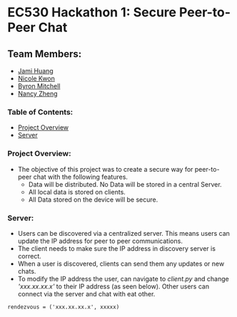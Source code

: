# EC530 Hackathon 1: Secure Peer-to-Peer Chat 

## Team Members:
* [Jami Huang](https://github.com/jamih)
* [Nicole Kwon](https://github.com/nicolekwon)
* [Byron Mitchell](https://github.com/Byron05)
* [Nancy Zheng](https://github.com/nancyzhe)

### Table of Contents:
* [Project Overview](#projectoverview)
* [Server](#server)

<a name="projectoverview"></a> 
### Project Overview: ###
* The objective of this project was to create a secure way for peer-to-peer chat with the following features.
    * Data will be distributed.  No Data will be stored in a central Server.
    * All local data is stored on clients.
    * All Data stored on the device will be secure.
   
   
<a name="server"></a> 
### Server: ###
* Users can be discovered via a centralized server. This means users can update the IP address for peer to peer communications.
* The client needs to make sure the IP address in discovery server is correct. 
* When a user is discovered, clients can send them any updates or new chats.
* To modify the IP address the user, can navigate to *client.py* and change *'xxx.xx.xx.x'* to their IP address (as seen below). Other users can connect via the server and chat with eat other. 
```
rendezvous = ('xxx.xx.xx.x', xxxxx)
```


